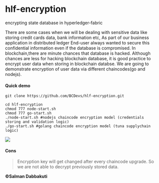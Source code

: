 # hlf-encryption
encrypting state database in hyperledger-fabric 

There are some cases when we will be dealing with sensitive data like storing credit cards data, bank information etc, As part of our business application in distributed ledger
End-user always wanted to secure this confidential information even if the database is compromised. In blockchain,there are minute chances that database is hacked. 
Although chances are less for hacking blockchain database, it is good practice to encrypt user data when storing in blockchain databse. 
We are going to demonstrate encryption of user data via different chaincodes(go and nodejs).

#### Quick demo

```
git clone https://github.com/BCDevs/hlf-encryption.git

cd hlf-encryption
chmod 777 node-start.sh
chmod 777 go-start.sh
./node-start.sh #nodejs chaincode encryption model (credentials storing and validation logic)
./go-start.sh #golang chaincode encryption model (tuna supplychain logic)

```
<img aligin="center" src ="https://github.com/BCDevs/hlf-encryption/blob/node/db.jpg">

#### Cons

>Encryption key will get changed after every chaincode upgrade. So we are not able to decrypt previously stored data.


**©Salman Dabbakuti**
